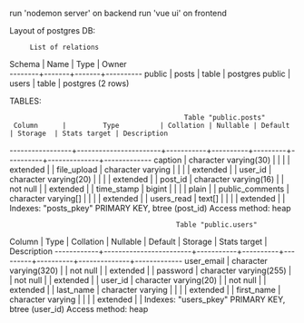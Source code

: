 run 'nodemon server' on backend
run 'vue ui' on frontend

Layout of postgres DB:

         List of relations
 Schema | Name  | Type  |  Owner   
--------+-------+-------+----------
 public | posts | table | postgres
 public | users | table | postgres
(2 rows)

TABLES:

                                               Table "public.posts"
     Column      |         Type          | Collation | Nullable | Default | Storage  | Stats target | Description 
-----------------+-----------------------+-----------+----------+---------+----------+--------------+-------------
 caption         | character varying(30) |           |          |         | extended |              | 
 file_upload     | character varying     |           |          |         | extended |              | 
 user_id         | character varying(20) |           |          |         | extended |              | 
 post_id         | character varying(16) |           | not null |         | extended |              | 
 time_stamp      | bigint                |           |          |         | plain    |              | 
 public_comments | character varying[]   |           |          |         | extended |              | 
 users_read      | text[]                |           |          |         | extended |              | 
Indexes:
    "posts_pkey" PRIMARY KEY, btree (post_id)
Access method: heap


                                             Table "public.users"
   Column   |          Type          | Collation | Nullable | Default | Storage  | Stats target | Description 
------------+------------------------+-----------+----------+---------+----------+--------------+-------------
 user_email | character varying(320) |           | not null |         | extended |              | 
 password   | character varying(255) |           | not null |         | extended |              | 
 user_id    | character varying(20)  |           | not null |         | extended |              | 
 last_name  | character varying      |           |          |         | extended |              | 
 first_name | character varying      |           |          |         | extended |              | 
Indexes:
    "users_pkey" PRIMARY KEY, btree (user_id)
Access method: heap